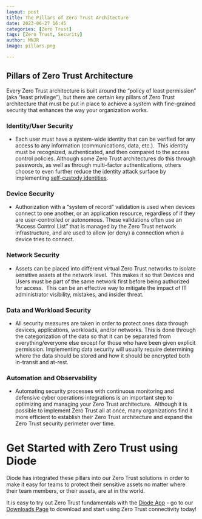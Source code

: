 ```yaml
---
layout: post
title: The Pillars of Zero Trust Architecture 
date: 2023-06-27 16:45
categories: [Zero Trust]
tags: [Zero Trust, Security]
author: MNJR
image: pillars.png

---
```

## Pillars of Zero Trust Architecture

Every Zero Trust architecture is built around the “policy of least permission” (aka “least privilege”), but there are certain key pillars of Zero Trust architecture that must be put in place to achieve a system with fine-grained security that enhances the way your organization works.

### Identity/User Security

*   Each user must have a system-wide identity that can be verified for any access to any information (communications, data, etc.).  This identity must be recognized, authenticated, and then compared to the access control policies. Although some Zero Trust architectures do this through passwords, as well as through multi-factor authentications, others choose to even further reduce the identity attack surface by implementing [self-custody identities](https://www.ssh.com/academy/ssh/identity-key).

### Device Security

*   Authorization with a “system of record” validation is used when devices connect to one another, or an application resource, regardless of if they are user-controlled or autonomous. These validations often use an “Access Control List” that is managed by the Zero Trust network infrastructure, and are used to allow (or deny) a connection when a device tries to connect.

### Network Security

*   Assets can be placed into different virtual Zero Trust networks to isolate sensitive assets at the network level.  This makes it so that Devices and Users must be part of the same network first before being authorized for access.  This can be an effective way to mitigate the impact of IT administrator visibility, mistakes, and insider threat.

### Data and Workload Security

*   All security measures are taken in order to protect ones data through devices, applications, workloads, and/or networks. This is done through the categorization of the data so that it can be separated from everything/everyone else except for those who have been given explicit permission. Implementing data security will usually require determining where the data should be stored and how it should be encrypted both in-transit and at-rest.

### Automation and Observability

*   Automating security processes with continuous monitoring and defensive cyber operations integrations is an important step to optimizing and managing your Zero Trust architecture.  Although it is possible to implement Zero Trust all at once, many organizations find it more efficient to establish their Zero Trust architecture and expand the Zero Trust security perimeter over time.

# Get Started with Zero Trust using Diode

Diode has integrated these pillars into our Zero Trust solutions in order to make it easy for teams to protect their sensitive assets no matter where their team members, or their assets, are at in the world.

It is easy to try out Zero Trust fundamentals with the [Diode App](https://diode.io/solutions/app) - go to our [Downloads Page](https://diode.io/download) to download and start using Zero Trust connectivity today!

